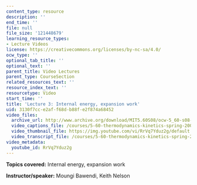 ```yaml
---
content_type: resource
description: ''
end_time: ''
file: null
file_size: '121448679'
learning_resource_types:
- Lecture Videos
license: https://creativecommons.org/licenses/by-nc-sa/4.0/
ocw_type: ''
optional_tab_title: ''
optional_text: ''
parent_title: Video Lectures
parent_type: CourseSection
related_resources_text: ''
resource_index_text: ''
resourcetype: Video
start_time: ''
title: 'Lecture 3: Internal energy, expansion work'
uid: 3130f7cc-e2af-f68d-b88f-e2f874a68452
video_files:
  archive_url: http://www.archive.org/download/MIT5.60S08/ocw-5_60-s08-lec03_300k.mp4
  video_captions_file: /courses/5-60-thermodynamics-kinetics-spring-2008/0b874d4df5a855e782fcdf52d9201a15_RrVq7Yduz2g.vtt
  video_thumbnail_file: https://img.youtube.com/vi/RrVq7Yduz2g/default.jpg
  video_transcript_file: /courses/5-60-thermodynamics-kinetics-spring-2008/449aa59c3e00ff30901c7e2fb073cb32_RrVq7Yduz2g.pdf
video_metadata:
  youtube_id: RrVq7Yduz2g
---
```


**Topics covered:** Internal energy, expansion work

**Instructor/speaker:** Moungi Bawendi, Keith Nelson

